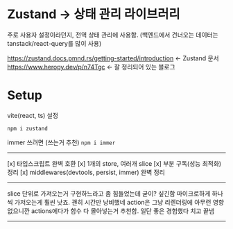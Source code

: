 # Zustand -> 상태 관리 라이브러리

주로 사용자 설정이라던지, 전역 상태 관리에 사용함.
(백엔드에서 건너오는 데이터는 tanstack/react-query를 많이 사용)

https://zustand.docs.pmnd.rs/getting-started/introduction <- Zustand 문서
https://www.heropy.dev/p/n74Tgc <- 잘 정리되어 있는 블로그

# Setup

vite(react, ts) 설정

`npm i zustand`

immer 쓰려면 (쓰는거 추천)
`npm i immer`

---

[x] 타입스크립트 완벽 호환
[x] 1개의 store, 여러개 slice
[x] 부분 구독(성능 최적화) 정리
[x] middlewares(devtools, persist, immer) 완벽 정리

---

slice 단위로 가져오는거 구현하느라고 좀 힘들었는데
굳이? 싶긴함
마이크로하게 하나씩 가저오는게 훨씬 낫죠. 괜히 시간만 낭비했네
action은 그냥 리렌더링에 아무런 영향없으니깐 actions에다가 함수 다 몰아넣는거 추천함.
일단 좋은 경험했다 치고 끝냄

---
